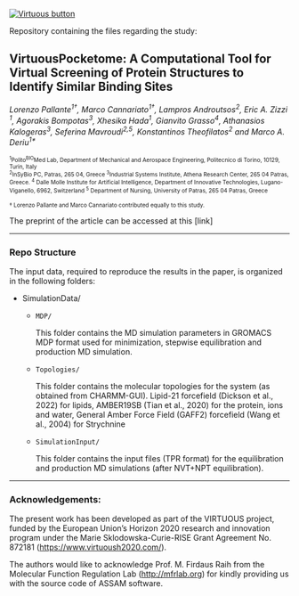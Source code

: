 [![Virtuous button][Virtuous_image]][Virtuous link]

[Virtuous_image]: https://virtuoush2020.com/wp-content/uploads/2021/02/V_logo_h.png
[Virtuous link]: https://virtuoush2020.com/

Repository containing the files regarding the study: 

## VirtuousPocketome: A Computational Tool for Virtual Screening of Protein Structures to Identify Similar Binding Sites

<i> Lorenzo Pallante<sup>1†</sup>, Marco Cannariato<sup>1†</sup>, Lampros Androutsos<sup>2</sup>, Eric A. Zizzi <sup>1</sup>, Agorakis Bompotas<sup>3</sup>, Xhesika Hada<sup>1</sup>, Gianvito Grasso<sup>4</sup>, Athanasios Kalogeras<sup>3</sup>, Seferina Mavroudi<sup>2,5</sup>, Konstantinos Theofilatos<sup>2</sup> and Marco A. Deriu<sup>1*</sup>  </i>

<font size=1.5> <sup>1</sup>Polito<sup>BIO</sup>Med Lab, Department of Mechanical and Aerospace Engineering, Politecnico di Torino, 10129, Turin, Italy\
<sup>2</sup>InSyBio PC, Patras, 265 04, Greece 
<sup>3</sup>Industrial Systems Institute, Athena Research Center, 265 04 Patras, Greece.
<sup>4</sup> Dalle Molle Institute for Artificial Intelligence, Department of Innovative Technologies, Lugano-Viganello, 6962, Switzerland
<sup>5</sup> Department of Nursing, University of Patras, 265 04 Patras, Greece


† Lorenzo Pallante and Marco Cannariato contributed equally to this study.

</font>

The preprint of the article can be accessed at this [link]

--------

### Repo Structure

The input data, required to reproduce the results in the paper, is organized in the following folders:

* SimulationData/

  * `MDP/`

    This folder contains the MD simulation parameters in GROMACS MDP format used for minimization, stepwise equilibration and production MD simulation.

  * `Topologies/`

    This folder contains the molecular topologies for the system (as obtained from CHARMM-GUI). Lipid-21 forcefield (Dickson et al., 2022) for lipids, AMBER19SB    (Tian et al., 2020) for the protein, ions and water, General Amber Force Field (GAFF2) forcefield (Wang et al., 2004) for Strychnine 

  * `SimulationInput/`

    This folder contains the input files (TPR format) for the equilibration and production MD simulations (after NVT+NPT equilibration).

---

### Acknowledgements:

The present work has been developed as part of the VIRTUOUS project, funded by the European Union’s Horizon 2020 research and innovation program under the Marie Sklodowska-Curie-RISE Grant Agreement No. 872181 (https://www.virtuoush2020.com/).

The authors would like to acknowledge Prof. M. Firdaus Raih from the Molecular Function Regulation Lab (http://mfrlab.org) for kindly providing us with the source code of ASSAM software. 

